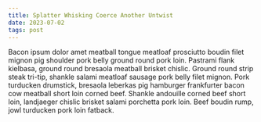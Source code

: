 ```yaml
---
title: Splatter Whisking Coerce Another Untwist
date: 2023-07-02
tags: post
---
```


Bacon ipsum dolor amet meatball tongue meatloaf prosciutto boudin filet mignon pig shoulder pork belly ground round pork loin.  Pastrami flank kielbasa, ground round bresaola meatball brisket chislic.  Ground round strip steak tri-tip, shankle salami meatloaf sausage pork belly filet mignon.  Pork turducken drumstick, bresaola leberkas pig hamburger frankfurter bacon cow meatball short loin corned beef.  Shankle andouille corned beef short loin, landjaeger chislic brisket salami porchetta pork loin.  Beef boudin rump, jowl turducken pork loin fatback.